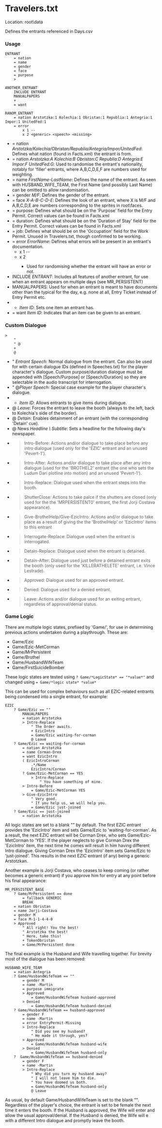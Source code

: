 # Travelers.txt

Location: root\data

Defines the entrants referenced in Days.csv

### Usage

```
ENTRANT
	= nation 
	= name 
	= gender
	= face 
	= purpose
	> 

ANOTHER_ENTRANT
	INCLUDE ENTRANT
	MANUALPAPERS
	+ 
	= want

RANOM_ENTRANT
	= nation Arstotzka:1 Kolechia:1 Obristan:1 Republia:1 Antegria:1 Impor:1 UnitedFed:1
	= error
		x 1 --
		x 2 <generic> <speech> <missing>
```

* = nation *Arstotzka/Kolechia/Obristan/Republia/Antegria/Impor/UnitedFed*: Defines what nation (found in Facts.xml) the entrant is from. 
* = nation *Arstotzka:A Kolechia:B Obristan:C Republia:D Antegria:E Impor:F UnitedFed:G*: Used to randomise the entrant's nationality, notably for 'filler' entrants, where A,B,C,D,E,F are numbers used for weighting.
* = name *FirstName-LastName*: Defines the name of the entrant. As seen with HUSBAND_WIFE_TEAM, the First Name (and possibly Last Name) can be omitted to allow randomisation.
* = gender *M/F*: Defines the gender of the entrant.
* = face *X-A-B-C-D-E*: Defines the look of an entrant, where X is M/F and A,B,C,D,E are numbers corresponding to the sprites in root\faces.
* = purpose: Defines what should be on the 'Purpose' field for the Entry Permit. Correct values can be found in Facts.xml
* = duration: Defines what should be on the 'Duration of Stay' field for the Entry Permit. Correct values can be found in Facts.xml
* = job: Defines what should be on the 'Occupation' field for the Work Permit. Unused in Travelers.txt, though confirmed to be working.
* = error *ErrorName*: Defines what errors will be present in an entrant's documentation.
	* x 1 --
	* x 2 <generic> <speech> <missing>
		* Used for randomising whether the entrant will have an error or not.
* INCLUDE *ENTRANT*: Includes all features of another entrant, for use when an entrant appears on multiple days (see MR_PERSISTENT)
* MANUALPAPERS: Used for when an entrant is meant to have documents other than the typical for the day, e.g. none at all, Entry Ticket instead of Entry Permit etc.
* + *Item ID*: Sets one item an entrant has.
* = want *Item ID*: Indicates that an item can be given to an entrant.

### Custom Dialogue

```
> 
	" 
	" @
	+ 
	@
```

* " *Entrant Speech*: Normal dialogue from the entrant. Can also be used for with certain dialogue IDs (defined in Speeches.txt) for the player character's dialogue. Custom purpose/duration dialogue must be appended with [Speech/Purpose] or [Speech/Duration] so they are selectable in the audio transcript for interrogation.
* " @*Player Speech*: Special case example for the player character's dialogue.
* + *Item ID*: Allows entrants to give items during dialogue.
* @ *Leave*: Forces the entrant to leave the booth (always to the left, back to Kolechia's side of the border).
* @ *Detain*: Enables detainment of an entrant (with the corresponding 'Detain' cue).
* @ News *Headline \ Subtitle*: Sets a headline for the following day's newspaper.
* > Intro-Before: Actions and/or dialogue to take place before any intro dialogue (used only for the 'EZIC' entrant and an unused 'Pevert-1').
* > Intro-After: Actions and/or dialogue to take place after any intro dialogue (used for the 'BROTHEL2' entrant (the one who sets the Ludum Dari plotline into motion) and an unused 'Pevert-1').
* > Intro-Replace: Dialogue used when the entrant steps into the booth.
* > ShutterClose: Actions to take palce if the shutters are closed (only used for the the 'MRPERSISTENT0' entrant, the first Jorji Costava appearance).
* > Give-BrothelHelp/Give-EzicIntro: Actions and/or dialogue to take place as a result of giving the the 'BrothelHelp' or 'EzicIntro' items to this entrant
* > Interrogate-Replace: Dialogue used when the entrant is interrogated.
* > Detain-Replace: Dialogue used when the entrant is detained.
* > Detain-After: Dialogue used just before a detained entrant exits the booth (only used for the 'KILLERATHELETE' entrant, i.e. Vince Lestrade).
* > Approved: Dialogue used for an approved entrant.
* > Denied: Dialogue used for a denied entrant.
* > Leave: Actions and/or dialogue used for an exiting entrant, regardless of approval/denial status.

### Game Logic

There are multiple logic states, prefixed by 'Game/', for use in determining previous actions undertaken during a playthrough. These are:

* Game/Ezic
* Game/Ezic-MetCorman
* Game/MrPersistent
* Game/Brothel
* Game/HusbandWifeTeam
* Game/FirstSuicideBomber

These logic states are tested using `? Game/*LogicState* == "*value*"` and changed using `= Game/*logic state* *value*`

This can be used for complex behaviours such as all EZIC-related entrants being condensed into a single entrant, for example:

```
EZIC
	? Game/Ezic == ""
		MANUALPAPERS			
		= nation Arstotzka
		> Intro-Replace
			" The Order awaits.
			+ EzicIntro
			= Game/Ezic waiting-for-corman
			@ Leave
	? Game/Ezic == waiting-for-corman
		= nation Arstotzka
		= name Corman-Drex
		= want EzicIntro
		( EzicIntroCorman
			.*/Name
			EzicIntro/Corman
		? Game/Ezic-MetCorman == YES
			> Intro-Replace
				" You have something of mine.
		> Intro-Before
			= Game/Ezic-MetCorman YES
		> Give-EzicIntro
			" Very good.
			" If you help us, we will help you.
			= Game/Ezic just-joined
	? Game/Ezic == just-joined
		= nation Arstotzka
```

All logic states are set to a blank "" by default. The first EZIC entrant provides the 'EzicIntro' item and sets Game/Ezic to 'waiting-for-corman'. As a result, the next EZIC entrant will be Corman Drex, who sets Game/Ezic-MetCorman to 'YES'. If the player neglects to give Corman Drex the 'EzicIntro' item, the next time he comes will result in him having different Intro dialogue. Giving Corman Drex the 'EzicIntro' item sets Game/Ezic to 'just-joined'. This results in the next EZIC entrant (if any) being a generic Arstotzkan.

Another example is Jorji Costava, who ceases to keep coming (or rather becomes a generic entrant) if you approve him for entry at any point before his final appearance:

```
MR_PERSISTENT_BASE
	? Game/MrPersistent == done
		= fallback GENERIC
		BREAK
	= nation Obristan
	= name Jorji-Costava
	= gender M
	= face M-1-1-4-4-0
	> Approved
		" All right! You the best!
		" Arstotzka the best!
		" Here, take this!
		+ TokenObristan
		= Game/MrPersistent done
```

The final example is the Husband and Wife travelling together. For brevity most of the dialogue has been removed:

```
HUSBAND_WIFE_TEAM
	= nation Antegria
	? Game/HusbandWifeTeam == ""
		= gender M
		= name -Martin
		= purpose immigrate
		> Approved
			= Game/HusbandWifeTeam husband-approved
		> Denied
			= Game/HusbandWifeTeam husband-denied
	? Game/HusbandWifeTeam == husband-approved
		= gender F		
		= name -Martin
		= error EntryPermit-Missing
		> Intro-Replace
			" Did you see my husband?
			" He made it through, yes?
		> Approved
			= Game/HusbandWifeTeam husband-wife
		> Denied
			= Game/HusbandWifeTeam husband-only
	?  Game/HusbandWifeTeam == husband-denied
		= gender F		
		= name -Martin
		> Intro-Replace
			" Why did you turn my husband away?
			" I will not leave him to die.
			" You have doomed us both.
			= Game/HusbandWifeTeam husband-only
			@ Leave
```

As usual, by default Game/HusbandWifeTeam is set to the blank "". Regardless of the player's choice, the entrant is set to be female the next time it enters the booth. If the Husband is approved, the Wife will enter and allow the usual approval/denial. If the Husband is denied, the Wife will e with a different Intro dialogue and promptly leave the booth.
